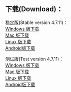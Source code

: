 
## 下载(Download)：
稳定版(Stable version 4.7.11)：  
[Windows 版下载](https://github.com/XX-net/XX-Net/releases/download/4.7.11/XX-Net-windows-4.7.11.7z)   
[Mac 版下载](https://github.com/XX-net/XX-Net/releases/download/4.7.11/XX-Net-mac-4.7.11.7z)  
[Linux 版下载](https://github.com/XX-net/XX-Net/archive/4.7.11.zip)  
[Android版下载](https://github.com/XX-net/XX-Net/releases/download/4.7.11/XX-Net-4.7.11.apk)  


测试版(Test version 4.7.11)：  
[Windows 版下载](https://github.com/XX-net/XX-Net/releases/download/4.7.11/XX-Net-windows-4.7.11.7z)   
[Mac 版下载](https://github.com/XX-net/XX-Net/releases/download/4.7.11/XX-Net-mac-4.7.11.7z)  
[Linux 版下载](https://github.com/XX-net/XX-Net/archive/4.7.11.zip)  
[Android版下载](https://github.com/XX-net/XX-Net/releases/download/4.7.11/XX-Net-4.7.11.apk)  
